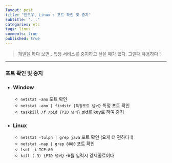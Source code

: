 ```yaml
---
layout: post
title: "윈도우, Linux : 포트 확인 및 중지"
subtitle: "..."
categories: etc
tags: linux
comments: true
published: true
---
```


> 개발을 하다 보면.. 특정 서비스를 중지하고 싶을 때가 있다. 그럴때 유용하다 !

---

### 포트 확인 및 중지

- ### Window

  - `netstat -ano` 포트 확인
  - `netstat -ano | findstr {특정포트 넘버}` 특정 포트 확인
  - `taskkill /f /pid {PID 넘버}` pid를 key로 하여 중지

- ### Linux
  - `netstat -tulpn | grep java` 포트 확인 (요게 더 편하다 !)
  - `netstat -nap | grep 8080` 포트 확인
  - `lsof -i TCP:80`
  - `kill (-9) {PID 넘버}` -9를 입력시 강제종료이다
